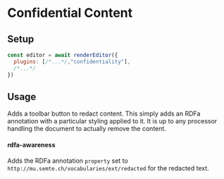 # Confidential Content

## Setup
```javascript
const editor = await renderEditor({
  plugins: [/*...*/,"confidentiality"], 
  /*...*/
})

```
## Usage

Adds a toolbar button to redact content. This simply adds an RDFa annotation with a particular styling applied to it. It is up to any processor handling the document to actually remove the content.

#### rdfa-awareness

Adds the RDFa annotation `property` set to `http://mu.semte.ch/vocabularies/ext/redacted` for the redacted text.
